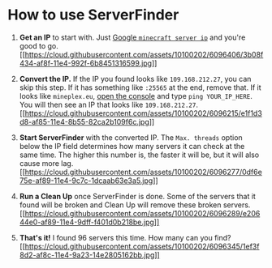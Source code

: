 # How to use ServerFinder
1. **Get an IP** to start with. Just [Google `minecraft server ip`](https://www.google.com/?gfe_rd=cr&ei=FCnXVKG8CIbCUK77gPAB#q=minecraft+server+ip&tbs=qdr:d) and you're good to go.
[[https://cloud.githubusercontent.com/assets/10100202/6096406/3b08f434-af8f-11e4-992f-6b8451316599.jpg]]

2. **Convert the IP.** If the IP you found looks like `109.168.212.27`, you can skip this step. If it has something like `:25565` at the end, remove that. If it looks like `mineplex.eu`, [open the console](http://www.wikihow.com/Open-the-Command-Prompt-in-Windows) and type `ping YOUR_IP_HERE`. You will then see an IP that looks like `109.168.212.27`.
[[https://cloud.githubusercontent.com/assets/10100202/6096215/e1f1d3d8-af85-11e4-8b55-82ca2b109f6c.jpg]]

3. **Start ServerFinder** with the converted IP. The `Max. threads` option below the IP field determines how many servers it can check at the same time. The higher this number is, the faster it will be, but it will also cause more lag.
[[https://cloud.githubusercontent.com/assets/10100202/6096277/0df6e75e-af89-11e4-9c7c-1dcaab63e3a5.jpg]]

4. **Run a Clean Up** once ServerFinder is done. Some of the servers that it found will be broken and Clean Up will remove these broken servers.
[[https://cloud.githubusercontent.com/assets/10100202/6096289/e20644e0-af89-11e4-9dff-f401d0b218be.jpg]]

5. **That's it!** I found 96 servers this time. How many can you find?
[[https://cloud.githubusercontent.com/assets/10100202/6096345/1ef3f8d2-af8c-11e4-9a23-14e2805162bb.jpg]]








